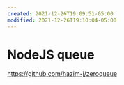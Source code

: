 ```yaml
---
created: 2021-12-26T19:09:51-05:00
modified: 2021-12-26T19:10:04-05:00
---
```


# NodeJS queue

https://github.com/hazim-j/zeroqueue
